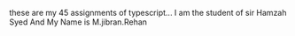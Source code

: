 these are my 45 assignments of typescript...
I  am the student of sir Hamzah Syed And My Name is M.jibran.Rehan